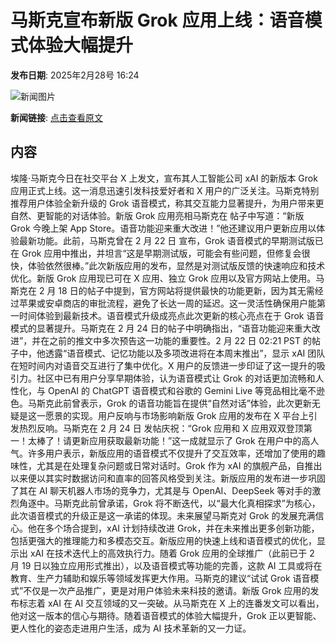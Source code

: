 # 马斯克宣布新版 Grok 应用上线：语音模式体验大幅提升

**发布日期**: 2025年2月28号 16:24

![新闻图片](https://pic.chinaz.com/picmap/202311060852081809_0.jpg)

**新闻链接**: [点击查看原文](https://www.aibase.com/zh/news/15844)

## 内容

埃隆·马斯克今日在社交平台 X 上发文，宣布其人工智能公司 xAI 的新版本 Grok 应用正式上线。这一消息迅速引发科技爱好者和 X 用户的广泛关注。马斯克特别推荐用户体验全新升级的 Grok 语音模式，称其交互能力显著提升，为用户带来更自然、更智能的对话体验。新版 Grok 应用亮相马斯克在 帖子中写道：“新版 Grok 今晚上架 App Store。语音功能迎来重大改进！”他还建议用户更新应用以体验最新功能。此前，马斯克曾在 2 月 22 日 宣布，Grok 语音模式的早期测试版已在 Grok 应用中推出，并坦言“这是早期测试版，可能会有些问题，但修复会很快，体验依然很棒。”此次新版应用的发布，显然是对测试版反馈的快速响应和技术优化。新版 Grok 应用现已可在 X 应用、独立 Grok 应用以及官方网站上使用。马斯克在 2 月 18 日的帖子中提到，官方网站将提供最快的功能更新，因为其无需经过苹果或安卓商店的审批流程，避免了长达一周的延迟。这一灵活性确保用户能第一时间体验到最新技术。语音模式升级成亮点此次更新的核心亮点在于 Grok 语音模式的显著提升。马斯克在 2 月 24 日的帖子中明确指出，“语音功能迎来重大改进”，并在之前的推文中多次预告这一功能的重要性。2 月 22 日 02:21 PST 的帖子中，他透露“语音模式、记忆功能以及多项改进将在本周末推出”，显示 xAI 团队在短时间内对语音交互进行了集中优化。X 用户的反馈进一步印证了这一提升的吸引力。社区中已有用户分享早期体验，认为语音模式让 Grok 的对话更加流畅和人性化，与 OpenAI 的 ChatGPT 语音模式和谷歌的 Gemini Live 等竞品相比毫不逊色。马斯克此前曾表示，Grok 的语音功能旨在提供“自然对话”体验，此次更新无疑是这一愿景的实现。用户反响与市场影响新版 Grok 应用的发布在 X 平台上引发热烈反响。马斯克在 2 月 24 日 发帖庆祝：“Grok 应用和 X 应用双双登顶第一！太棒了！请更新应用获取最新功能！”这一成就显示了 Grok 在用户中的高人气。许多用户表示，新版应用的语音模式不仅提升了交互效率，还增加了使用的趣味性，尤其是在处理复杂问题或日常对话时。Grok 作为 xAI 的旗舰产品，自推出以来便以其实时数据访问和直率的回答风格受到关注。新版应用的发布进一步巩固了其在 AI 聊天机器人市场的竞争力，尤其是与 OpenAI、DeepSeek 等对手的激烈角逐中。马斯克此前曾承诺，Grok 将不断迭代，以“最大化真相探求”为核心，此次语音模式的升级正是这一承诺的体现。未来展望马斯克对 Grok 的发展充满信心。他在多个场合提到，xAI 计划持续改进 Grok，并在未来推出更多创新功能，包括更强大的推理能力和多模态交互。新版应用的快速上线和语音模式的优化，显示出 xAI 在技术迭代上的高效执行力。随着 Grok 应用的全球推广（此前已于 2 月 19 日以独立应用形式推出），以及语音模式等功能的完善，这款 AI 工具或将在教育、生产力辅助和娱乐等领域发挥更大作用。马斯克的建议“试试 Grok 语音模式”不仅是一次产品推广，更是对用户体验未来科技的邀请。新版 Grok 应用的发布标志着 xAI 在 AI 交互领域的又一突破。从马斯克在 X 上的连番发文可以看出，他对这一版本的信心与期待。随着语音模式的体验大幅提升，Grok 正以更智能、更人性化的姿态走进用户生活，成为 AI 技术革新的又一力证。
